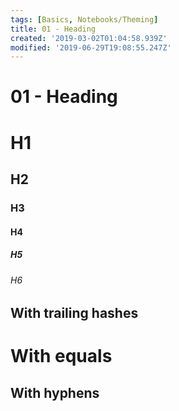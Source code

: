 ```yaml
---
tags: [Basics, Notebooks/Theming]
title: 01 - Heading
created: '2019-03-02T01:04:58.939Z'
modified: '2019-06-29T19:08:55.247Z'
---
```


# 01 - Heading

# H1
## H2
### H3
#### H4
##### H5
###### H6

## With trailing hashes ##

With equals
===

With hyphens
---

